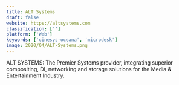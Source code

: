 ```yaml
---
title: ALT Systems
draft: false 
website: https://altsystems.com
classification: ['']
platform: ['Web']
keywords: ['cinesys-oceana', 'microdesk']
image: 2020/04/ALT-Systems.png
---
```

ALT SYSTEMS: The Premier Systems provider, integrating superior compositing, DI, networking and storage solutions for the Media & Entertainment Industry.